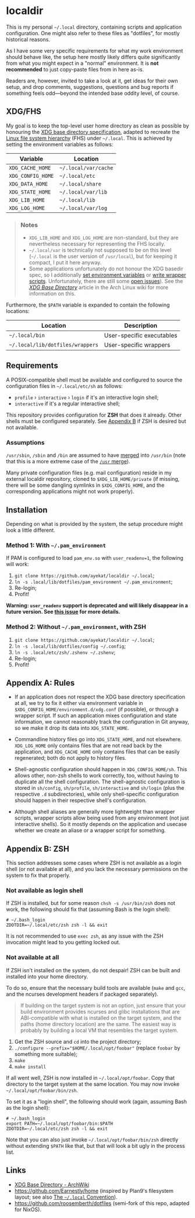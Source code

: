 localdir
========

This is my personal `~/.local` directory, containing scripts and application
configuration. One might also refer to these files as "dotfiles", for mostly
historical reasons.

As I have some very specific requirements for what my work environment should
behave like, the setup here mostly likely differs quite significantly from what
you might expect in a "normal" environment. It is **not recommended** to just
copy-paste files from in here as-is.

Readers are, however, invited to take a look at it, get ideas for their own
setup, and drop comments, suggestions, questions and bug reports if something
feels odd&mdash;beyond the intended base oddity level, of course.


XDG/FHS
-------

My goal is to keep the top-level user home directory as clean as possible by
honouring the [XDG base directory specification][fdo:xdgspec], adapted to
recreate the [Linux file system hierarchy][man:hier] (FHS) under `~/.local`.
This is achieved by setting the environment variables as follows:

| Variable          | Location             |
| ----------------- | -------------------- |
| `XDG_CACHE_HOME`  | `~/.local/var/cache` |
| `XDG_CONFIG_HOME` | `~/.local/etc`       |
| `XDG_DATA_HOME`   | `~/.local/share`     |
| `XDG_STATE_HOME`  | `~/.local/var/lib`   |
| `XDG_LIB_HOME`    | `~/.local/lib`       |
| `XDG_LOG_HOME`    | `~/.local/var/log`   |

> ### Notes
> * `XDG_LIB_HOME` and `XDG_LOG_HOME` are non-standard, but they are
>   nevertheless necessary for representing the FHS locally.
> * `~/.local/var` is technically not supposed to be on this level (`~/.local`
>   is the user version of `/usr/local`), but for keeping it compact, I put it
>   here anyway.
> * Some applications unfortunately do not honour the XDG basedir spec, so I
>   additionally [set environment variables][file:pam_environment] or [write
>   wrapper scripts][dir:wrappers]. Unfortunately, there are still some [open
>   issues][issue:7]). See the [*XDG Base Directory*][aw:xdg] article in the
>   Arch Linux wiki for more information on this.

Furthermore, the `$PATH` variable is expanded to contain the following
locations:

| Location                         | Description                               |
| -------------------------------- | ----------------------------------------- |
| `~/.local/bin`                   | User-specific executables                 |
| `~/.local/lib/dotfiles/wrappers` | User-specific wrappers                    |


Requirements
------------

A POSIX-compatible shell must be available and configured to source the
configuration files in `~/.local/etc/sh` as follows:

 * `profile` › `interactive` › `login` if it's an interactive login
   shell;
 * `interactive` if it's a regular interactive shell;

This repository provides configuration for **ZSH** that does it already. Other
shells must be configured separately. See [Appendix B](#appendix-b-zsh) if ZSH
is desired but not available.

### Assumptions

`/usr/sbin`, `/sbin` and `/bin` are assumed to have [merged][an:usrmerge] into
`/usr/bin` (note that this is a more extreme case of the [`/usr`
merge][fdo:usrmerge]).

Many private configuration files (e.g. mail configuration) reside in my external
localdir repository, cloned to `$XDG_LIB_HOME/private` (if missing, there will
be some dangling symlinks in `$XDG_CONFIG_HOME`, and the corresponding
applications might not work properly).


Installation
------------

Depending on what is provided by the system, the setup procedure might look a
little different.

### Method 1: With `~/.pam_environment`

If PAM is configured to load `pam_env.so` with `user_readenv=1`, the following
will work:

1. `git clone https://github.com/ayekat/localdir ~/.local`;
2. `ln -s .local/lib/dotfiles/pam_environment ~/.pam_environment`;
3. Re-login;
4. Profit!

**Warning: `user_readenv` support is deprecated and will likely disappear in a
future version. See [this issue][issue:32] for more details.**

### Method 2: Without `~/.pam_environment`, with ZSH

1. `git clone https://github.com/ayekat/localdir ~/.local`;
2. `ln -s .local/lib/dotfiles/config ~/.config`;
3. `ln -s .local/etc/zsh/.zshenv ~/.zshenv`;
4. Re-login;
5. Profit!


Appendix A: Rules
-----------------

 * If an application does not respect the XDG base directory specification at
   all, we try to fix it either via environment variable in
   `$XDG_CONFIG_HOME/environment.d/xdg.conf` (if possible), or through a wrapper
   script. If such an application mixes configuration and state information, we
   cannot reasonably track the configuration in Git anyway, so we make it drop
   its data into `XDG_STATE_HOME`.

 * Commandline history files go into `XDG_STATE_HOME`, and not elsewhere.
   `XDG_LOG_HOME` only contains files that are not read back by the application,
   and `XDG_CACHE_HOME` only contains files that can be easily regenerated; both
   do not apply to history files.

 * Shell-agnostic configuration should happen in `XDG_CONFIG_HOME/sh`. This
   allows other, non-zsh shells to work correctly, too, without having to
   duplicate all the shell configuration. The shell-agnostic configuration is
   stored in `sh/config`, `sh/profile`, `sh/interactive` and `sh/login` (plus
   the respective `.d` subdirectories), while only shell-specific configuration
   should happen in their respective shell's configuration.

 * Although shell aliases are generally more lightweight than wrapper scripts,
   wrapper scripts allow being used from any environment (not just interactive
   shells). So it mostly depends on the application and usecase whether we
   create an aliase or a wrapper script for something.


Appendix B: ZSH
---------------

This section addresses some cases where ZSH is not available as a login shell
(or not available at all), and you lack the necessary permissions on the system
to fix that properly.

### Not available as login shell

If ZSH is installed, but for some reason `chsh -s /usr/bin/zsh` does not work,
the following should fix that (assuming Bash is the login shell):

```
# ~/.bash_login
ZDOTDIR=~/.local/etc/zsh zsh -l && exit
```

It is not recommended to use `exec zsh`, as any issue with the ZSH invocation
might lead to you getting locked out.

### Not available at all

If ZSH isn't installed on the system, do not despair! ZSH can be built and
installed into your home directory.

To do so, ensure that the necessary build tools are available (`make` and `gcc`,
and the ncurses development headers if packaged separately).

> If building on the target system is not an option, just ensure that your build
> environment provides ncurses and glibc installations that are ABI-compatible
> with what is installed on the target system, and the paths (home directory
> location) are the same. The easiest way is probably by building a local VM
> that resembles the target system.

1. Get the ZSH source and `cd` into the project directory;
2. `./configure --prefix="$HOME/.local/opt/foobar"` (replace `foobar` by
   something more suitable);
3. `make`
4. `make install`

If all went well, ZSH is now installed in `~/.local/opt/foobar`. Copy that
directory to the target system at the same location. You may now invoke
`~/.local/opt/foobar/bin/zsh`.

To set it as a "login shell", the following should work (again, assuming Bash as
the login shell):

```
# ~/.bash_login
export PATH=~/.local/opt/foobar/bin:$PATH
ZDOTDIR=~/.local/etc/zsh zsh -l && exit
```

Note that you can also just invoke `~/.local/opt/foobar/bin/zsh` directly
without extending `$PATH` like that, but that will look a bit ugly in the
process list.


Links
-----

 * [XDG Base Directory - ArchWiki][aw:xdg]
 * https://github.com/Earnestly/home (inspired by Plan9's filesystem layout;
   see also [The `~/.local` Convention][localconv]).
 * https://github.com/roosemberth/dotfiles (semi-fork of this repo, adapted for
   NixOS).


[an:usrmerge]: https://www.archlinux.org/news/binaries-move-to-usrbin-requiring-update-intervention/
[aw:pam]: https://wiki.archlinux.org/index.php/PAM
[aw:xdg]: https://wiki.archlinux.org/index.php/XDG_Base_Directory
[dir:wrappers]: lib/dotfiles/bin
[fdo:xdgspec]: https://specifications.freedesktop.org/basedir-spec/latest/index.html
[fdo:usrmerge]: https://www.freedesktop.org/wiki/Software/systemd/TheCaseForTheUsrMerge/
[file:pam_environment]: pam_environment
[file:pkgbuild]: archlinux/PKGBUILD
[issue:7]: https://github.com/ayekat/localdir/issues/7
[issue:8]: https://github.com/ayekat/localdir/issues/8
[issue:12]: https://github.com/ayekat/localdir/issues/12
[issue:32]: https://github.com/ayekat/localdir/issues/32
[localconv]: https://gist.github.com/Earnestly/84cf9670b7e11ae2eac6f753910efebe
[man:hier]: http://linux.die.net/man/7/hier
